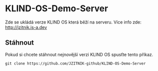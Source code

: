 # KLIND-OS-Demo-Server
Zde se ukládá verze KLIND OS která běží na serveru. Více info zde: http://jzitnik.is-a.dev
## Stáhnout
Pokud si chcete stáhnout nejnovější verzi KLIND OS spusťte tento příkaz.
```
git clone https://github.com/JZITNIK-github/KLIND-OS-Demo-Server
```